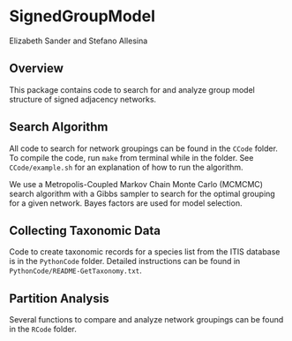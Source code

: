 # SignedGroupModel

Elizabeth Sander and Stefano Allesina

## Overview

This package contains code to search for and analyze group model 
structure of signed adjacency networks.

## Search Algorithm

All code to search for network groupings can be found in the `CCode` folder. 
To compile the code, run `make` from terminal while in the folder. See
`CCode/example.sh` for an explanation of how to run the algorithm.

We use a Metropolis-Coupled Markov Chain Monte Carlo (MCMCMC) search 
algorithm with a Gibbs sampler to search for the optimal grouping for 
a given network. Bayes factors are used for model selection.

## Collecting Taxonomic Data

Code to create taxonomic records for a species list from the ITIS database
is in the `PythonCode` folder. Detailed instructions can be found in 
`PythonCode/README-GetTaxonomy.txt`.

## Partition Analysis

Several functions to compare and analyze network groupings can be found in 
the `RCode` folder.